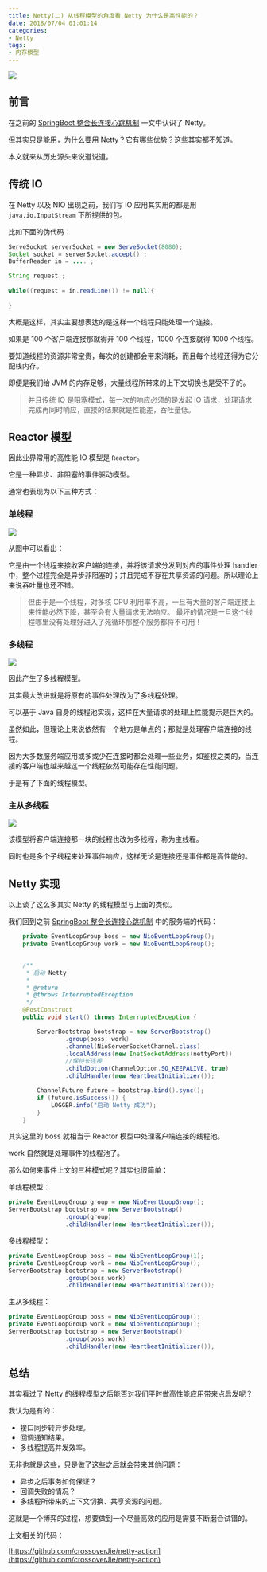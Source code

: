 ```yaml
---
title: Netty(二) 从线程模型的角度看 Netty 为什么是高性能的？
date: 2018/07/04 01:01:14       
categories: 
- Netty
tags: 
- 内存模型
---
```


![](https://ws1.sinaimg.cn/large/006tNc79gy1fsx42fcwsxj312v0ocjve.jpg)

## 前言

在之前的 [SpringBoot 整合长连接心跳机制](http://t.cn/Rd7He1Z) 一文中认识了 Netty。

但其实只是能用，为什么要用 Netty？它有哪些优势？这些其实都不知道。

本文就来从历史源头来说道说道。

## 传统 IO

在 Netty 以及 NIO 出现之前，我们写 IO 应用其实用的都是用 `java.io.InputStream` 下所提供的包。  


比如下面的伪代码：

```java
ServeSocket serverSocket = new ServeSocket(8080);
Socket socket = serverSocket.accept() ;
BufferReader in = .... ;

String request ;
 
while((request = in.readLine()) != null){
	
}
```

<!--more-->

大概是这样，其实主要想表达的是这样一个线程只能处理一个连接。

如果是 100 个客户端连接那就得开 100 个线程，1000 个连接就得 1000 个线程。

要知道线程的资源非常宝贵，每次的创建都会带来消耗，而且每个线程还得为它分配栈内存。

即便是我们给 JVM 的内存足够，大量线程所带来的上下文切换也是受不了的。

> 并且传统 IO 是阻塞模式，每一次的响应必须的是发起 IO 请求，处理请求完成再同时响应，直接的结果就是性能差，吞吐量低。

## Reactor 模型

因此业界常用的高性能 IO 模型是 `Reactor`。

它是一种异步、非阻塞的事件驱动模型。

通常也表现为以下三种方式：

### 单线程

![](https://ws4.sinaimg.cn/large/006tNc79gy1fsx4by9581j30k60aygn7.jpg)

从图中可以看出：

它是由一个线程来接收客户端的连接，并将该请求分发到对应的事件处理 handler 中，整个过程完全是异步非阻塞的；并且完成不存在共享资源的问题。所以理论上来说吞吐量也还不错。

> 但由于是一个线程，对多核 CPU 利用率不高，一旦有大量的客户端连接上来性能必然下降，甚至会有大量请求无法响应。
> 最坏的情况是一旦这个线程哪里没有处理好进入了死循环那整个服务都将不可用！

### 多线程

![](https://ws2.sinaimg.cn/large/006tNc79gy1fsx4cctol0j30k70dq40n.jpg)

因此产生了多线程模型。

其实最大改进就是将原有的事件处理改为了多线程处理。

可以基于 Java 自身的线程池实现，这样在大量请求的处理上性能提示是巨大的。

虽然如此，但理论上来说依然有一个地方是单点的；那就是处理客户端连接的线程。

因为大多数服务端应用或多或少在连接时都会处理一些业务，如鉴权之类的，当连接的客户端也越来越这一个线程依然可能存在性能问题。

于是有了下面的线程模型。

### 主从多线程

![](https://ws1.sinaimg.cn/large/006tNc79gy1fsx4iv4kmxj30gb0c0dha.jpg)

该模型将客户端连接那一块的线程也改为多线程，称为主线程。

同时也是多个子线程来处理事件响应，这样无论是连接还是事件都是高性能的。


## Netty 实现

以上谈了这么多其实 Netty 的线程模型与上面的类似。

我们回到之前 [SpringBoot 整合长连接心跳机制](https://crossoverjie.top/2018/05/24/netty/Netty(1)TCP-Heartbeat/) 中的服务端的代码：

```java
    private EventLoopGroup boss = new NioEventLoopGroup();
    private EventLoopGroup work = new NioEventLoopGroup();


    /**
     * 启动 Netty
     *
     * @return
     * @throws InterruptedException
     */
    @PostConstruct
    public void start() throws InterruptedException {

        ServerBootstrap bootstrap = new ServerBootstrap()
                .group(boss, work)
                .channel(NioServerSocketChannel.class)
                .localAddress(new InetSocketAddress(nettyPort))
                //保持长连接
                .childOption(ChannelOption.SO_KEEPALIVE, true)
                .childHandler(new HeartbeatInitializer());

        ChannelFuture future = bootstrap.bind().sync();
        if (future.isSuccess()) {
            LOGGER.info("启动 Netty 成功");
        }
    }
```

其实这里的 boss 就相当于 Reactor 模型中处理客户端连接的线程池。

work 自然就是处理事件的线程池了。

那么如何来事件上文的三种模式呢？其实也很简单：


单线程模型：

```java
private EventLoopGroup group = new NioEventLoopGroup();
ServerBootstrap bootstrap = new ServerBootstrap()
                .group(group)
                .childHandler(new HeartbeatInitializer());
```

多线程模型：

```java
private EventLoopGroup boss = new NioEventLoopGroup(1);
private EventLoopGroup work = new NioEventLoopGroup();
ServerBootstrap bootstrap = new ServerBootstrap()
                .group(boss,work)
                .childHandler(new HeartbeatInitializer());
```

主从多线程：

```java
private EventLoopGroup boss = new NioEventLoopGroup();
private EventLoopGroup work = new NioEventLoopGroup();
ServerBootstrap bootstrap = new ServerBootstrap()
                .group(boss,work)
                .childHandler(new HeartbeatInitializer());
```

## 总结

其实看过了 Netty 的线程模型之后能否对我们平时做高性能应用带来点启发呢？

我认为是有的：

- 接口同步转异步处理。
- 回调通知结果。
- 多线程提高并发效率。

无非也就是这些，只是做了这些之后就会带来其他问题：

- 异步之后事务如何保证？
- 回调失败的情况？
- 多线程所带来的上下文切换、共享资源的问题。

这就是一个博弈的过程，想要做到一个尽量高效的应用是需要不断磨合试错的。

上文相关的代码：

[https://github.com/crossoverJie/netty-action](https://github.com/crossoverJie/netty-action)